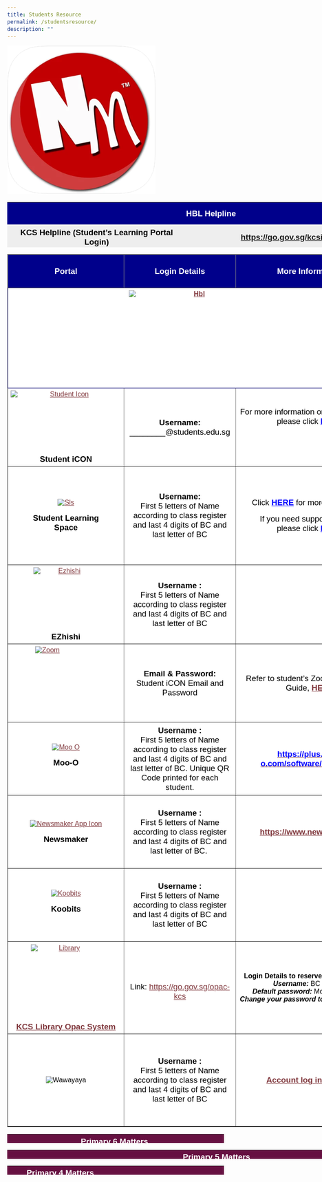 ```yaml
---
title: Students Resource
permalink: /studentsresource/
description: ""
---
```

![](/images/NewsMaker-app-icon.png)<table style="box-sizing: border-box; color: rgb(0, 0, 0); font-family: Signika, Arial, sans-serif; font-size: 16px; font-style: normal; font-variant-ligatures: normal; font-variant-caps: normal; font-weight: 400; letter-spacing: normal; orphans: 2; text-align: start; text-transform: none; white-space: normal; widows: 2; word-spacing: 0px; -webkit-text-stroke-width: 0px; text-decoration-thickness: initial; text-decoration-style: initial; text-decoration-color: initial; height: 105px; width: 947.766px;"><tbody style="box-sizing: border-box;"><tr style="box-sizing: border-box; background-color: darkblue; height: 51.4167px;"><td colspan="2" style="box-sizing: border-box; padding: 5px; width: 930.766px; border-color: rgb(31, 3, 3); text-align: center; height: 51.4167px;"><span style="box-sizing: border-box; color: rgb(255, 255, 255); font-family: helvetica, arial, sans-serif; font-size: 14pt;"><strong style="box-sizing: border-box; font-weight: bolder;color:white">HBL Helpline</strong></span></td></tr><tr style="box-sizing: border-box; background: rgb(238, 238, 238); height: 59px;"><td style="box-sizing: border-box; padding: 5px; width: 930.766px; border-color: rgb(31, 3, 3); text-align: center; height: 59px;"><span style="box-sizing: border-box; font-family: helvetica, arial, sans-serif; font-size: 14pt;"><strong style="box-sizing: border-box; font-weight: bolder;">KCS Helpline (Student’s Learning Portal Login)</strong></span></td><td style="box-sizing: border-box; padding: 5px; width: 930.766px; border-color: rgb(31, 3, 3); text-align: center; height: 59px;"><span style="box-sizing: border-box; font-family: helvetica, arial, sans-serif; font-size: 14pt;"><a href="https://go.gov.sg/kcsicthelpline" target="_blank" rel="noopener noreferrer" style="box-sizing: border-box; background-color: transparent; cursor: pointer; transition: all 0.25s ease-in-out 0s; color: rgb(128, 56, 61);"><strong style="box-sizing: border-box; font-weight: bolder;"><span style="box-sizing: border-box; color: rgb(0, 0, 255);">https://go.gov.sg/kcsicthelpline</span></strong></a></span></td></tr></tbody></table>

<table border="1" style="box-sizing: border-box; color: rgb(0, 0, 0); font-family: Signika, Arial, sans-serif; font-size: 16px; font-style: normal; font-variant-ligatures: normal; font-variant-caps: normal; font-weight: 400; letter-spacing: normal; orphans: 2; text-align: start; text-transform: none; white-space: normal; widows: 2; word-spacing: 0px; -webkit-text-stroke-width: 0px; text-decoration-thickness: initial; text-decoration-style: initial; text-decoration-color: initial; border-collapse: collapse; width: 887.385px; background-color: rgb(255, 255, 255);"><tbody style="box-sizing: border-box;"><tr style="box-sizing: border-box; height: 77px; background-color:darkblue;"><td style="box-sizing: border-box; padding: 5px; width: 270px; height: 77px; text-align: center;"><span style="box-sizing: border-box; color: rgb(255, 255, 255);"><strong style="box-sizing: border-box; font-weight: bolder;"><span style="box-sizing: border-box; font-family: helvetica, arial, sans-serif; font-size: 14pt;color:white;">Portal</span></strong></span></td><td style="box-sizing: border-box; padding: 5px; width: 260px; height: 77px; text-align: center;"><span style="box-sizing: border-box; color: rgb(255, 255, 255);"><strong style="box-sizing: border-box; font-weight: bolder;"><span style="box-sizing: border-box; font-family: helvetica, arial, sans-serif; font-size: 14pt;color:white">Login Details</span></strong></span></td><td style="box-sizing: border-box; padding: 5px; width: 344.385px; height: 77px; text-align: center;"><span style="box-sizing: border-box; color: rgb(255, 255, 255);"><strong style="box-sizing: border-box; font-weight: bolder;"><span style="box-sizing: border-box; font-family: helvetica, arial, sans-serif; font-size: 14pt;color:white">More Information</span></strong></span></td></tr><tr style="box-sizing: border-box; background: rgb(255, 255, 255); height: 197px;"><td colspan="3" style="box-sizing: border-box; padding: 5px; width: 874.385px; height: 197px; background-color: rgb(255, 255, 255); border-color: rgb(18, 15, 122); text-align: center;"><strong style="box-sizing: border-box; font-weight: bolder;"><span style="box-sizing: border-box; font-family: helvetica, arial, sans-serif; font-size: 12pt;"><a href="https://sites.google.com/moe.edu.sg/kcsfhbl/home" target="_blank" rel="noopener noreferrer" style="box-sizing: border-box; background-color: transparent; cursor: pointer; transition: all 0.25s ease-in-out 0s; color: rgb(128, 56, 61);"><img loading="lazy" class="aligncenter wp-image-5381" src="https://khengcheng.moe.edu.sg/wp-content/uploads/2021/12/hbl.png" alt="Hbl" width="311" height="172" srcset="/wp-content/uploads/2021/12/hbl.png 513w, /wp-content/uploads/2021/12/hbl-300x165.png 300w" sizes="(max-width: 311px) 100vw, 311px" style="box-sizing: border-box; border-style: none; max-width: 100%; clear: both; display: block; margin: auto; font-family: inherit; font-size: inherit;"></a></span></strong><p style="box-sizing: border-box;"></p><p style="box-sizing: border-box;">&nbsp;</p></td></tr><tr style="box-sizing: border-box; height: 176px; background-color: rgb(255, 255, 255);"><td style="box-sizing: border-box; padding: 5px; width: 270px; text-align: center; height: 176px;"><a href="https://workspace.google.com/dashboard" target="_blank" rel="noopener noreferrer" style="box-sizing: border-box; background-color: transparent; cursor: pointer; transition: all 0.25s ease-in-out 0s; color: rgb(128, 56, 61);"><img loading="lazy" class="wp-image-5378 aligncenter" src="https://khengcheng.moe.edu.sg/wp-content/uploads/2021/12/student-icon.png" alt="Student Icon" width="258" height="149" srcset="/wp-content/uploads/2021/12/student-icon.png 450w, /wp-content/uploads/2021/12/student-icon-300x173.png 300w" sizes="(max-width: 258px) 100vw, 258px" style="box-sizing: border-box; border-style: none; max-width: 100%; clear: both; display: block; margin: auto;"></a><strong style="box-sizing: border-box; font-weight: bolder;"><span style="box-sizing: border-box; font-family: helvetica, arial, sans-serif; font-size: 12pt;"><span style="box-sizing: border-box; font-size: 14pt;">Student iCON</span></span></strong></td><td style="box-sizing: border-box; padding: 5px; width: 260px; text-align: center; height: 176px;"><span style="box-sizing: border-box; font-family: helvetica, arial, sans-serif; font-size: 14pt;"><strong style="box-sizing: border-box; font-weight: bolder;">Username:<br style="box-sizing: border-box;"></strong>________@students.edu.sg</span><a href="https://www.ezhishi.net/" target="_blank" rel="noopener noreferrer" style="box-sizing: border-box; background-color: transparent; cursor: pointer; transition: all 0.25s ease-in-out 0s; color: rgb(128, 56, 61);"><br style="box-sizing: border-box;"></a></td><td style="box-sizing: border-box; padding: 5px; width: 344.385px; text-align: center; height: 176px;"><span style="box-sizing: border-box; font-family: helvetica, arial, sans-serif; font-size: 14pt;">For more information on Student iCON, please click<span>&nbsp;</span><span style="box-sizing: border-box; color: rgb(0, 0, 255);"><a href="https://khengcheng.moe.edu.sg/student-icon/" style="box-sizing: border-box; background-color: transparent; cursor: pointer; transition: all 0.25s ease-in-out 0s; color: rgb(0, 0, 255);"><strong style="box-sizing: border-box; font-weight: bolder;">HERE</strong></a></span></span><p style="box-sizing: border-box;"></p><p style="box-sizing: border-box;">&nbsp;</p></td></tr><tr style="box-sizing: border-box; background: rgb(255, 255, 255); height: 229px;"><td style="box-sizing: border-box; padding: 5px; width: 270px; text-align: center; height: 229px;"><p style="box-sizing: border-box;"></p><div id="attachment_5399" class="wp-caption aligncenter" style="box-sizing: border-box; clear: both; display: block; margin: auto; width: 187px;"><a href="https://vle.learning.moe.edu.sg/login" target="_blank" rel="noopener noreferrer" style="box-sizing: border-box; background-color: transparent; cursor: pointer; transition: all 0.25s ease-in-out 0s; color: rgb(128, 56, 61);"><img aria-describedby="caption-attachment-5399" loading="lazy" class=" wp-image-5399" src="https://khengcheng.moe.edu.sg/wp-content/uploads/2021/12/sls.jpg" alt="Sls" width="177" height="177" style="box-sizing: border-box; border-style: none; max-width: 100%;"></a><p id="caption-attachment-5399" class="wp-caption-text" style="box-sizing: border-box;"><strong style="box-sizing: border-box; font-weight: bolder; font-size: 14pt; font-family: inherit;">Student Learning Space</strong></p></div></td><td style="box-sizing: border-box; padding: 5px; width: 260px; text-align: center; height: 229px;"><strong style="box-sizing: border-box; font-weight: bolder;"><span style="box-sizing: border-box; font-family: helvetica, arial, sans-serif; font-size: 14pt;">Username:<br style="box-sizing: border-box;"></span></strong><span style="box-sizing: border-box; font-family: helvetica, arial, sans-serif; font-size: 14pt;">First 5 letters of Name according to class register and last 4 digits of BC and last letter of BC</span></td><td style="box-sizing: border-box; padding: 5px; width: 344.385px; text-align: center; height: 229px;"><p style="box-sizing: border-box; text-align: center;"><span style="box-sizing: border-box; font-family: helvetica, arial, sans-serif; font-size: 14pt;">Click<span>&nbsp;</span><strong style="box-sizing: border-box; font-weight: bolder;"><span style="box-sizing: border-box; color: rgb(0, 0, 255);"><a href="https://khengcheng.moe.edu.sg/student-learning-space/" style="box-sizing: border-box; background-color: transparent; cursor: pointer; transition: all 0.25s ease-in-out 0s; color: rgb(0, 0, 255);">HERE</a></span></strong><span>&nbsp;</span>for more information</span></p><p style="box-sizing: border-box; text-align: center;"><span style="box-sizing: border-box; font-family: helvetica, arial, sans-serif; font-size: 14pt;">If you need support for SLS,</span><br style="box-sizing: border-box;"><span style="box-sizing: border-box; font-family: helvetica, arial, sans-serif; font-size: 14pt;">please click<span>&nbsp;</span><strong style="box-sizing: border-box; font-weight: bolder;"><span style="box-sizing: border-box; color: rgb(0, 0, 255);"><a href="https://khengcheng.moe.edu.sg/student-resource/student-learning-space-sls-login-support/" target="_blank" rel="noopener noreferrer" style="box-sizing: border-box; background-color: transparent; cursor: pointer; transition: all 0.25s ease-in-out 0s; color: rgb(0, 0, 255);">HERE</a></span></strong></span></p></td></tr><tr style="box-sizing: border-box; height: 179px; background-color: rgb(255, 255, 255);"><td style="box-sizing: border-box; padding: 5px; width: 270px; text-align: center; height: 179px;"><a href="https://www.ezhishi.net/" target="_blank" rel="noopener noreferrer" style="box-sizing: border-box; background-color: transparent; cursor: pointer; transition: all 0.25s ease-in-out 0s; color: rgb(128, 56, 61);"><img loading="lazy" class="wp-image-5380 aligncenter" src="https://khengcheng.moe.edu.sg/wp-content/uploads/2021/12/ezhishi.png" alt="Ezhishi" width="151" height="151" srcset="/wp-content/uploads/2021/12/ezhishi.png 225w, /wp-content/uploads/2021/12/ezhishi-150x150.png 150w" sizes="(max-width: 151px) 100vw, 151px" style="box-sizing: border-box; border-style: none; max-width: 100%; clear: both; display: block; margin: auto;"></a><strong style="box-sizing: border-box; font-weight: bolder;"><span style="box-sizing: border-box; font-family: helvetica, arial, sans-serif; font-size: 14pt;">EZhishi</span></strong></td><td style="box-sizing: border-box; padding: 5px; width: 260px; text-align: center; height: 179px;"><span style="box-sizing: border-box; font-family: helvetica, arial, sans-serif; font-size: 14pt;"><strong style="box-sizing: border-box; font-weight: bolder;">Username :</strong></span><br style="box-sizing: border-box;"><span style="box-sizing: border-box; font-family: helvetica, arial, sans-serif; font-size: 14pt;">First 5 letters of Name according to class register and last 4 digits of BC and last letter of BC</span></td><td style="box-sizing: border-box; padding: 5px; width: 344.385px; text-align: center; height: 179px;"></td></tr><tr style="box-sizing: border-box; background: rgb(255, 255, 255); height: 170px;"><td style="box-sizing: border-box; padding: 5px; width: 270px; height: 170px;"><a href="https://students-edu-sg.zoom.us/" target="_blank" rel="noopener noreferrer" style="box-sizing: border-box; background-color: transparent; cursor: pointer; transition: all 0.25s ease-in-out 0s; color: rgb(128, 56, 61);"><img loading="lazy" class=" wp-image-5379 aligncenter" src="https://khengcheng.moe.edu.sg/wp-content/uploads/2021/12/zoom.png" alt="Zoom" width="143" height="171" style="box-sizing: border-box; border-style: none; max-width: 100%; clear: both; display: block; margin: auto;"></a></td><td style="box-sizing: border-box; padding: 5px; width: 260px; text-align: center; height: 170px;"><span style="box-sizing: border-box; font-family: helvetica, arial, sans-serif; font-size: 14pt;"><strong style="box-sizing: border-box; font-weight: bolder;">Email &amp; Password:</strong></span><br style="box-sizing: border-box;"><span style="box-sizing: border-box; font-family: helvetica, arial, sans-serif; font-size: 14pt;">Student iCON Email and Password</span></td><td style="box-sizing: border-box; padding: 5px; width: 344.385px; text-align: center; height: 170px;"><span style="box-sizing: border-box; font-size: 14pt; font-family: helvetica, arial, sans-serif;">Refer to student’s Zoom onboarding Guide,<span>&nbsp;</span><strong style="box-sizing: border-box; font-weight: bolder;"><a href="https://khengcheng.moe.edu.sg/wp-content/uploads/2021/09/Student_Zoom_Onboarding_Guide.pdf" target="_blank" rel="noopener noreferrer" style="box-sizing: border-box; background-color: transparent; cursor: pointer; transition: all 0.25s ease-in-out 0s; color: rgb(128, 56, 61);">HERE</a></strong></span></td></tr><tr style="box-sizing: border-box; height: 170px; background-color: rgb(255, 255, 255);"><td style="box-sizing: border-box; padding: 5px; width: 270px; height: 170px; text-align: center;"><a href="https://plus.moo-o.com/" target="_blank" rel="noopener noreferrer" style="box-sizing: border-box; background-color: transparent; cursor: pointer; transition: all 0.25s ease-in-out 0s; color: rgb(128, 56, 61);"><img loading="lazy" class=" wp-image-5388" src="https://khengcheng.moe.edu.sg/wp-content/uploads/2021/12/moo-o.png" alt="Moo O" width="126" height="126" style="box-sizing: border-box; border-style: none; max-width: 100%;"></a><p style="box-sizing: border-box;"></p><p style="box-sizing: border-box;"><span style="box-sizing: border-box; font-size: 14pt;"><strong style="box-sizing: border-box; font-weight: bolder;"><span style="box-sizing: border-box; font-family: helvetica, arial, sans-serif;">Moo-O</span></strong></span></p></td><td style="box-sizing: border-box; padding: 5px; width: 260px; text-align: center; height: 170px;"><span style="box-sizing: border-box; font-family: helvetica, arial, sans-serif; font-size: 14pt;"><strong style="box-sizing: border-box; font-weight: bolder;">Username :</strong></span><br style="box-sizing: border-box;"><span style="box-sizing: border-box; font-size: 14pt;"><span style="box-sizing: border-box; font-family: helvetica, arial, sans-serif;">First 5 letters of Name according to class register and last 4 digits of BC and last letter of BC.<span>&nbsp;</span></span><span style="box-sizing: border-box; font-family: helvetica, arial, sans-serif;">Unique QR Code printed for each student.</span></span></td><td style="box-sizing: border-box; padding: 5px; width: 344.385px; text-align: center; height: 170px;"><a href="https://plus.moo-o.com/software/download" style="box-sizing: border-box; background-color: transparent; cursor: pointer; transition: all 0.25s ease-in-out 0s; color: rgb(128, 56, 61);"><span style="box-sizing: border-box; color: rgb(0, 0, 255); font-family: helvetica, arial, sans-serif; font-size: 14pt;"><strong style="box-sizing: border-box; font-weight: bolder;">https://plus.moo-o.com/software/download</strong></span></a></td></tr><tr style="box-sizing: border-box; background: rgb(255, 255, 255); height: 170px;"><td style="box-sizing: border-box; padding: 5px; width: 270px; height: 170px; text-align: center;"><p style="box-sizing: border-box;"></p><div id="attachment_6210" class="wp-caption aligncenter" style="box-sizing: border-box; clear: both; display: block; margin: auto; width: 204px;"><a href="https://www.newsmaker.tv/accounts/login" style="box-sizing: border-box; background-color: transparent; cursor: pointer; transition: all 0.25s ease-in-out 0s; color: rgb(128, 56, 61);"><img aria-describedby="caption-attachment-6210" loading="lazy" class="wp-image-6210" src=" " alt="Newsmaker App Icon" width="194" height="194" srcset="/wp-content/uploads/2023/02/NewsMaker-app-icon-300x300.png 300w, /wp-content/uploads/2023/02/NewsMaker-app-icon-150x150.png 150w, /wp-content/uploads/2023/02/NewsMaker-app-icon.png 345w" sizes="(max-width: 194px) 100vw, 194px" style="box-sizing: border-box; border-style: none; max-width: 100%;"></a><p id="caption-attachment-6210" class="wp-caption-text" style="box-sizing: border-box;"><span style="box-sizing: border-box; font-size: 14pt;"><strong style="box-sizing: border-box; font-weight: bolder;">Newsmaker</strong></span></p></div></td><td style="box-sizing: border-box; padding: 5px; width: 260px; text-align: center; height: 170px;"><span style="box-sizing: border-box; font-family: helvetica, arial, sans-serif; font-size: 14pt;"><strong style="box-sizing: border-box; font-weight: bolder;">Username :</strong></span><br style="box-sizing: border-box;"><span style="box-sizing: border-box; font-size: 14pt;"><span style="box-sizing: border-box; font-family: helvetica, arial, sans-serif;">First 5 letters of Name according to class register and last 4 digits of BC and last letter of BC.&nbsp;</span></span></td><td style="box-sizing: border-box; padding: 5px; width: 344.385px; text-align: center; height: 170px;"><span style="box-sizing: border-box; font-family: arial, helvetica, sans-serif;"><a href="https://www.newsmaker.tv/" style="box-sizing: border-box; background-color: transparent; cursor: pointer; transition: all 0.25s ease-in-out 0s; color: rgb(128, 56, 61);"><span style="box-sizing: border-box; font-size: 14pt;"><strong style="box-sizing: border-box; font-weight: bolder;">https://www.newsmaker.tv</strong></span></a></span></td></tr><tr style="box-sizing: border-box; height: 170px; background-color: rgb(255, 255, 255);"><td style="box-sizing: border-box; padding: 5px; width: 270px; height: 170px; text-align: center;"><a href="https://www.koobits.com/" target="_blank" rel="noopener noreferrer" style="box-sizing: border-box; background-color: transparent; cursor: pointer; transition: all 0.25s ease-in-out 0s; color: rgb(128, 56, 61);"><img loading="lazy" class="size-full wp-image-5389" src="https://khengcheng.moe.edu.sg/wp-content/uploads/2021/12/koobits.png" alt="Koobits" width="150" height="144" style="box-sizing: border-box; border-style: none; max-width: 100%;"></a><p style="box-sizing: border-box;"></p><p style="box-sizing: border-box;"><strong style="box-sizing: border-box; font-weight: bolder;"><span style="box-sizing: border-box; font-family: helvetica, arial, sans-serif; font-size: 14pt;">Koobits</span></strong></p></td><td style="box-sizing: border-box; padding: 5px; width: 260px; text-align: center; height: 170px;"><span style="box-sizing: border-box; font-family: helvetica, arial, sans-serif; font-size: 14pt;"><strong style="box-sizing: border-box; font-weight: bolder;">Username :<br style="box-sizing: border-box;"></strong>First 5 letters of Name according to class register and last 4 digits of BC and last letter of BC</span></td><td style="box-sizing: border-box; padding: 5px; width: 344.385px; text-align: center; height: 170px;"></td></tr><tr style="box-sizing: border-box; background: rgb(255, 255, 255); height: 215px;"><td style="box-sizing: border-box; padding: 5px; width: 270px; text-align: center; height: 215px;"><a href="https://schoolibrary.moe.edu.sg/khengcheng" target="_blank" rel="noopener noreferrer" style="box-sizing: border-box; background-color: transparent; cursor: pointer; transition: all 0.25s ease-in-out 0s; color: rgb(128, 56, 61);"><img loading="lazy" class="wp-image-5376 aligncenter" src="https://khengcheng.moe.edu.sg/wp-content/uploads/2021/12/library.png" alt="Library" width="163" height="163" srcset="/wp-content/uploads/2021/12/library.png 171w, /wp-content/uploads/2021/12/library-150x150.png 150w" sizes="(max-width: 163px) 100vw, 163px" style="box-sizing: border-box; border-style: none; max-width: 100%; clear: both; display: block; margin: auto;"><br style="box-sizing: border-box;"><span style="box-sizing: border-box; font-family: helvetica, arial, sans-serif; font-size: 14pt;"><strong style="box-sizing: border-box; font-weight: bolder;">KCS Library Opac System</strong></span></a></td><td style="box-sizing: border-box; padding: 5px; width: 260px; text-align: center; height: 215px;">&nbsp;<p style="box-sizing: border-box;"></p><p style="box-sizing: border-box;"><span style="box-sizing: border-box; font-family: helvetica, arial, sans-serif; font-size: 14pt;">Link:&nbsp;<a href="https://go.gov.sg/opac-kcs" style="box-sizing: border-box; background-color: transparent; cursor: pointer; transition: all 0.25s ease-in-out 0s; color: rgb(128, 56, 61);">https://go.gov.sg/opac-kcs</a></span></p></td><td style="box-sizing: border-box; padding: 5px; width: 344.385px; text-align: center; height: 215px;"><strong style="box-sizing: border-box; font-weight: bolder;"><span style="box-sizing: border-box; font-family: helvetica, arial, sans-serif;">Login Details to reserve books on OPAC</span></strong><br style="box-sizing: border-box;"><span style="box-sizing: border-box; font-family: helvetica, arial, sans-serif;"><em style="box-sizing: border-box;"><strong style="box-sizing: border-box; font-weight: bolder;">Username:</strong></em><span>&nbsp;</span>BC Number</span><br style="box-sizing: border-box;"><span style="box-sizing: border-box; font-family: helvetica, arial, sans-serif;"><em style="box-sizing: border-box;"><strong style="box-sizing: border-box; font-weight: bolder;">Default password:</strong></em><span>&nbsp;</span>Moe@ddmmyyyy</span><br style="box-sizing: border-box;"><span style="box-sizing: border-box; font-family: helvetica, arial, sans-serif;"><em style="box-sizing: border-box;"><strong style="box-sizing: border-box; font-weight: bolder;">Change your password to:</strong><span>&nbsp;</span></em>Kcs@ddmmyyyy</span></td></tr><tr style="box-sizing: border-box; height: 215px; background-color: rgb(255, 255, 255);"><td style="box-sizing: border-box; padding: 5px; width: 270px; text-align: center; height: 215px;"><img loading="lazy" class="alignnone wp-image-6214" src="https://khengcheng.moe.edu.sg/wp-content/uploads/2023/02/Wawayaya.jpg" alt="Wawayaya" width="246" height="232" srcset="/wp-content/uploads/2023/02/Wawayaya.jpg 353w, /wp-content/uploads/2023/02/Wawayaya-300x283.jpg 300w" sizes="(max-width: 246px) 100vw, 246px" style="box-sizing: border-box; border-style: none; max-width: 100%;"></td><td style="box-sizing: border-box; padding: 5px; width: 260px; text-align: center; height: 215px;"><span style="box-sizing: border-box; font-family: helvetica, arial, sans-serif; font-size: 14pt;"><strong style="box-sizing: border-box; font-weight: bolder;">Username :<br style="box-sizing: border-box;"></strong>First 5 letters of Name according to class register and last 4 digits of BC and last letter of BC</span></td><td style="box-sizing: border-box; padding: 5px; width: 344.385px; text-align: center; height: 215px;"><strong style="box-sizing: border-box; font-weight: bolder;"><span style="box-sizing: border-box; font-family: helvetica, arial, sans-serif;"><a href="https://khengcheng.moe.edu.sg/wp-content/uploads/2023/02/Joyreader-Login-Guide.pdf" style="box-sizing: border-box; background-color: transparent; cursor: pointer; transition: all 0.25s ease-in-out 0s; color: rgb(128, 56, 61);"><span style="box-sizing: border-box; font-family: helvetica, arial, sans-serif; font-size: 14pt;">Account log in matters</span></a></span></strong></td></tr></tbody></table>

<table width="995" style="box-sizing: border-box; height: 21px;"><tbody style="box-sizing: border-box;"><tr style="box-sizing: border-box; height: 29px;"><td colspan="2" style="box-sizing: border-box; padding: 5px; width: 985px; border-color: rgb(10, 1, 1); background-color: rgb(102, 16, 65); text-align: center; height: 29px;"><span style="box-sizing: border-box; font-size: 14pt;"><strong style="box-sizing: border-box; font-weight: bolder;"><span style="box-sizing: border-box; font-family: helvetica, arial, sans-serif; color: rgb(255, 255, 255);">Primary 6 Matters&nbsp;</span></strong></span></td></tr><tr style="box-sizing: border-box; background: rgb(238, 238, 238); height: 29.4688px;"><td style="box-sizing: border-box; padding: 5px; width: 488.25px; border-color: rgb(10, 1, 1); text-align: center; height: 29.4688px;"><span style="box-sizing: border-box; font-family: helvetica, arial, sans-serif; color: rgb(0, 0, 0); font-size: 14pt;">PSLE Matters</span></td><td style="box-sizing: border-box; padding: 5px; width: 490.75px; border-color: rgb(10, 1, 1); text-align: center; height: 29.4688px;"><span style="box-sizing: border-box; font-family: helvetica, arial, sans-serif; color: rgb(0, 0, 255); font-size: 14pt;"><a href="https://sites.google.com/view/kcs-pslejourney/home" style="box-sizing: border-box; background-color: transparent; cursor: pointer; transition: all 0.25s ease-in-out 0s; color: rgb(0, 0, 255);">PSLE&nbsp; Journey</a></span></td></tr></tbody></table>

<table style="box-sizing: border-box; color: rgb(0, 0, 0); font-family: Signika, Arial, sans-serif; font-size: 16px; font-style: normal; font-variant-ligatures: normal; font-variant-caps: normal; font-weight: 400; letter-spacing: normal; orphans: 2; text-align: start; text-transform: none; white-space: normal; widows: 2; word-spacing: 0px; -webkit-text-stroke-width: 0px; text-decoration-thickness: initial; text-decoration-style: initial; text-decoration-color: initial; height: 21px; width: 995.25px;"><tbody style="box-sizing: border-box;"><tr style="box-sizing: border-box; height: 29px;"><td colspan="2" style="box-sizing: border-box; padding: 5px; width: 978.25px; border-color: rgb(10, 1, 1); background-color: rgb(102, 16, 65); text-align: center; height: 29px;"><span style="box-sizing: border-box; font-size: 14pt;"><strong style="box-sizing: border-box; font-weight: bolder;"><span style="box-sizing: border-box; font-family: helvetica, arial, sans-serif; color: rgb(255, 255, 255);">Primary 5 Matters&nbsp;</span></strong></span></td></tr><tr style="box-sizing: border-box; background: rgb(238, 238, 238); height: 29.4688px;"><td style="box-sizing: border-box; padding: 5px; width: 488px; border-color: rgb(10, 1, 1); text-align: center; height: 29.4688px;"><span style="box-sizing: border-box; font-family: helvetica, arial, sans-serif; color: rgb(0, 0, 0); font-size: 14pt;">Primary 5 Camp</span></td><td style="box-sizing: border-box; padding: 5px; width: 490.25px; border-color: rgb(10, 1, 1); text-align: center; height: 29.4688px;"><span style="box-sizing: border-box; font-family: helvetica, arial, sans-serif; color: rgb(0, 0, 255); font-size: 14pt;"><a href="https://khengcheng.moe.edu.sg/wp-content/uploads/2022/08/Briefing-for-Parents-15-July-2022.pdf" target="_blank" rel="noopener noreferrer" style="box-sizing: border-box; background-color: transparent; cursor: pointer; transition: all 0.25s ease-in-out 0s; color: rgb(0, 0, 255);">Primary 5 Camp Briefing for Parents</a></span></td></tr></tbody></table>

<table width="995" style="box-sizing: border-box; color: rgb(0, 0, 0); font-family: Signika, Arial, sans-serif; font-size: 16px; font-style: normal; font-variant-ligatures: normal; font-variant-caps: normal; font-weight: 400; letter-spacing: normal; orphans: 2; text-align: start; text-transform: none; white-space: normal; widows: 2; word-spacing: 0px; -webkit-text-stroke-width: 0px; text-decoration-thickness: initial; text-decoration-style: initial; text-decoration-color: initial; height: 21px;"><tbody style="box-sizing: border-box;"><tr style="box-sizing: border-box; height: 29px;"><td style="box-sizing: border-box; padding: 5px; width: 985px; border-color: rgb(10, 1, 1); background-color: rgb(102, 16, 65); text-align: center; height: 29px;"><span style="box-sizing: border-box; font-size: 14pt;"><strong style="box-sizing: border-box; font-weight: bolder;"><span style="box-sizing: border-box; font-family: helvetica, arial, sans-serif; color: rgb(255, 255, 255);">Primary 4 Matters&nbsp;</span></strong></span></td><td style="box-sizing: border-box; padding: 5px; width: 985px; border-color: rgb(10, 1, 1); background-color: rgb(102, 16, 65); text-align: center; height: 29px;"></td></tr><tr style="box-sizing: border-box; background: rgb(238, 238, 238); height: 29.4688px;"><td style="box-sizing: border-box; padding: 5px; width: 488.25px; border-color: rgb(10, 1, 1); text-align: center; height: 29.4688px;"><span style="box-sizing: border-box; font-family: helvetica, arial, sans-serif; color: rgb(0, 0, 0); font-size: 14pt;">Primary 4 Swimsafer Programme</span></td><td style="box-sizing: border-box; padding: 5px; width: 490.75px; border-color: rgb(10, 1, 1); text-align: center; height: 29.4688px;"><span style="box-sizing: border-box; font-family: helvetica, arial, sans-serif; color: rgb(0, 0, 255); font-size: 14pt;"><a href="https://khengcheng.moe.edu.sg/wp-content/uploads/2022/09/P4-SWIMSAFER-PROGRAMME-2022_Students-Briefing.pdf" target="_blank" rel="noopener noreferrer" style="box-sizing: border-box; background-color: transparent; cursor: pointer; transition: all 0.25s ease-in-out 0s; color: rgb(0, 0, 255);">Primary 4 Swimsafer Programme</a></span></td></tr></tbody></table>